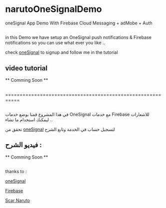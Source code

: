 # narutoOneSignalDemo
oneSignal App Demo With Firebase Cloud Messaging + adMobe + Auth 

##

in this Demo we have setup an OneSignal push notifications & Firebase notifications 
so you can use what ever you like ..

check [oneSignal](https://onesignal.com) to signup and follow me in the tutorial 



## video tutorial 

** Comming Soon **

##

===========================================================

## 


في هذا المشروع قمنا بوضع خدمات OneSignal مع خدمات Firebase للاشعارات 
ليمكنك استخدام ما تشاء ..



تحقق من [oneSignal](https://onesignal.com) لتسجيل حساب في الخدمة وتابع الشرح 

## فيديو الشرح :

** Comming Soon **

##

thanks to :

[oneSignal](https://onesignal.com)

[Firebase](https://firebase.google.com)

[Scar Naruto](https://twitter.com/Scar_Naruto)

